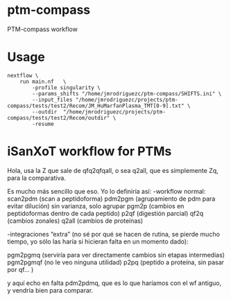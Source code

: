 # ptm-compass
PTM-compass workflow


# Usage
<!-- nextflow  -c nextflow.config  -bg -q -log demuxRun.log run demuxWithUMI.nf -resume  -params-file 230208_A02012_0014_AHMKVTDRX2.params.yam -->

```
nextflow \
    run main.nf   \
        -profile singularity \
        --params_shifts "/home/jmrodriguezc/ptm-compass/SHIFTS.ini" \
        --input_files "/home/jmrodriguezc/projects/ptm-compass/tests/test2/Recom/JM_HuMarfanPlasma_TMT[0-9].txt" \
        --outdir  "/home/jmrodriguezc/projects/ptm-compass/tests/test2/Recom/outdir" \
        -resume

```

<!--
nextflow -config nextflow.config \
    run shifts_solver.nf \
        -params-file params.shifts_solver.yml \
        --input_files "/home/jmrodriguezc/projects/ptm-compass/tests/test2/Recom/JM_HuMarfanPlasma_TMT[0-9].txt" \
        --output_dir  "/home/jmrodriguezc/projects/ptm-compass/tests/test2/Recom/outdir" \
        -resume
-->


# iSanXoT workflow for PTMs

Hola, usa la Z que sale de qfq2qfqall, o sea q2all, que es simplemente Zq, para la comparativa.

Es mucho más sencillo que eso. Yo lo definiría así:
-workflow normal: 
scan2pdm           (scan a peptidoforma) 
pdm2pgm           (agrupamiento de pdm para evitar dilución) sin varianza, solo agrupar
pgm2p                  (cambios en peptidoformas dentro de cada peptido) 
p2qf                       (digestión parcial) 
qf2q                       (cambios zonales) 
q2all                      (cambios de proteínas)

-integraciones “extra” (no sé por qué se hacen de rutina, se pierde mucho tiempo, yo sólo las haría si hicieran falta en un momento dado):

pgm2pgmq         (serviría para ver directamente cambios sin etapas intermedias) 
pgm2pgmqf       (no le veo ninguna utilidad)
p2pq                      (peptido a proteína, sin pasar por qf… ) 

y aquí echo en falta pdm2pdmq, que es lo que haríamos con el wf antiguo, y vendría bien para comparar.

